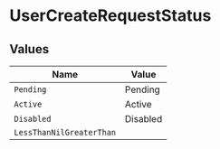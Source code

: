 # UserCreateRequestStatus


## Values

| Name                     | Value                    |
| ------------------------ | ------------------------ |
| `Pending`                | Pending                  |
| `Active`                 | Active                   |
| `Disabled`               | Disabled                 |
| `LessThanNilGreaterThan` | <nil>                    |